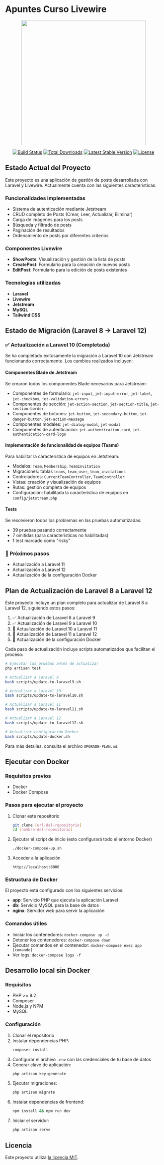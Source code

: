 # Apuntes Curso Livewire

<p align="center"><a href="https://laravel.com" target="_blank"><img src="https://raw.githubusercontent.com/laravel/art/master/logo-lockup/5%20SVG/2%20CMYK/1%20Full%20Color/laravel-logolockup-cmyk-red.svg" width="400"></a></p>

<p align="center">
<a href="https://travis-ci.org/laravel/framework"><img src="https://travis-ci.org/laravel/framework.svg" alt="Build Status"></a>
<a href="https://packagist.org/packages/laravel/framework"><img src="https://img.shields.io/packagist/dt/laravel/framework" alt="Total Downloads"></a>
<a href="https://packagist.org/packages/laravel/framework"><img src="https://img.shields.io/packagist/v/laravel/framework" alt="Latest Stable Version"></a>
<a href="https://packagist.org/packages/laravel/framework"><img src="https://img.shields.io/packagist/l/laravel/framework" alt="License"></a>
</p>

## Estado Actual del Proyecto

Este proyecto es una aplicación de gestión de posts desarrollada con Laravel y Livewire. Actualmente cuenta con las siguientes características:

### Funcionalidades implementadas

- Sistema de autenticación mediante Jetstream
- CRUD completo de Posts (Crear, Leer, Actualizar, Eliminar)
- Carga de imágenes para los posts
- Búsqueda y filtrado de posts
- Paginación de resultados
- Ordenamiento de posts por diferentes criterios

### Componentes Livewire

- **ShowPosts**: Visualización y gestión de la lista de posts
- **CreatePost**: Formulario para la creación de nuevos posts
- **EditPost**: Formulario para la edición de posts existentes

### Tecnologías utilizadas

- **Laravel**
- **Livewire**
- **Jetstream**
- **MySQL**
- **Tailwind CSS**

## Estado de Migración (Laravel 8 → Laravel 12)

### ✅ Actualización a Laravel 10 (Completada)

Se ha completado exitosamente la migración a Laravel 10 con Jetstream funcionando correctamente. Los cambios realizados incluyen:

#### Componentes Blade de Jetstream
Se crearon todos los componentes Blade necesarios para Jetstream:
- Componentes de formulario: `jet-input`, `jet-input-error`, `jet-label`, `jet-checkbox`, `jet-validation-errors`
- Componentes de sección: `jet-action-section`, `jet-section-title`, `jet-section-border`
- Componentes de botones: `jet-button`, `jet-secondary-button`, `jet-danger-button`, `jet-action-message`
- Componentes modales: `jet-dialog-modal`, `jet-modal`
- Componentes de autenticación: `jet-authentication-card`, `jet-authentication-card-logo`

#### Implementación de funcionalidad de equipos (Teams)
Para habilitar la característica de equipos en Jetstream:
- Modelos: `Team`, `Membership`, `TeamInvitation`
- Migraciones: tablas `teams`, `team_user`, `team_invitations`
- Controladores: `CurrentTeamController`, `TeamController`
- Vistas: creación y visualización de equipos
- Rutas: gestión completa de equipos
- Configuración: habilitada la característica de equipos en `config/jetstream.php`

#### Tests
Se resolvieron todos los problemas en las pruebas automatizadas:
- 39 pruebas pasando correctamente
- 7 omitidas (para características no habilitadas)
- 1 test marcado como "risky"

### 🔄 Próximos pasos
- Actualización a Laravel 11
- Actualización a Laravel 12
- Actualización de la configuración Docker

## Plan de Actualización de Laravel 8 a Laravel 12

Este proyecto incluye un plan completo para actualizar de Laravel 8 a Laravel 12, siguiendo estos pasos:

1. ✅ Actualización de Laravel 8 a Laravel 9
2. ✅ Actualización de Laravel 9 a Laravel 10
3. 🔄 Actualización de Laravel 10 a Laravel 11
4. 🔄 Actualización de Laravel 11 a Laravel 12
5. 🔄 Actualización de la configuración Docker

Cada paso de actualización incluye scripts automatizados que facilitan el proceso:

```bash
# Ejecutar las pruebas antes de actualizar
php artisan test

# Actualizar a Laravel 9
bash scripts/update-to-laravel9.sh

# Actualizar a Laravel 10
bash scripts/update-to-laravel10.sh

# Actualizar a Laravel 11
bash scripts/update-to-laravel11.sh

# Actualizar a Laravel 12
bash scripts/update-to-laravel12.sh

# Actualizar configuración Docker
bash scripts/update-docker.sh
```

Para más detalles, consulta el archivo `UPGRADE-PLAN.md`.

## Ejecutar con Docker

### Requisitos previos

- Docker
- Docker Compose

### Pasos para ejecutar el proyecto

1. Clonar este repositorio
   ```bash
   git clone [url-del-repositorio]
   cd [nombre-del-repositorio]
   ```

2. Ejecutar el script de inicio (esto configurará todo el entorno Docker)
   ```bash
   ./docker-compose-up.sh
   ```

3. Acceder a la aplicación
   ```
   http://localhost:8000
   ```

### Estructura de Docker

El proyecto está configurado con los siguientes servicios:

- **app**: Servicio PHP que ejecuta la aplicación Laravel
- **db**: Servicio MySQL para la base de datos
- **nginx**: Servidor web para servir la aplicación

### Comandos útiles

- Iniciar los contenedores: `docker-compose up -d`
- Detener los contenedores: `docker-compose down`
- Ejecutar comandos en el contenedor: `docker-compose exec app [comando]`
- Ver logs: `docker-compose logs -f`

## Desarrollo local sin Docker

### Requisitos

- PHP >= 8.2
- Composer
- Node.js y NPM
- MySQL

### Configuración

1. Clonar el repositorio
2. Instalar dependencias PHP:
   ```bash
   composer install
   ```
3. Configurar el archivo `.env` con las credenciales de tu base de datos
4. Generar clave de aplicación:
   ```bash
   php artisan key:generate
   ```
5. Ejecutar migraciones:
   ```bash
   php artisan migrate
   ```
6. Instalar dependencias de frontend:
   ```bash
   npm install && npm run dev
   ```
7. Iniciar el servidor:
   ```bash
   php artisan serve
   ```

## Licencia

Este proyecto utiliza [la licencia MIT](https://opensource.org/licenses/MIT).

